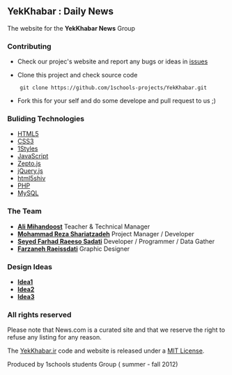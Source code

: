 ## YekKhabar : Daily News
The website for the **YekKhabar News** Group


### Contributing

* Check our projec's website and report any bugs or ideas in [issues](https://github.com/1schools-projects/YekKhabar/issues)

* Clone this project and check source code
```
    git clone https://github.com/1schools-projects/YekKhabar.git
```

* Fork this for your self and do some develope and pull request to us ;)


### Buliding Technologies
* [HTML5](http://ali.md/wiki/html5)
* [CSS3](http://ali.md/css3ref)
* [1Styles](http://ali.md/1styles)
* [JavaScript](http://ali.md/wiki/javascript)
* [Zepto.js](http://ali.md/zepto.js)
* [jQuery.js](http://ali.md/jquery.js)
* [html5shiv](http://ali.md/html5shiv)
* [PHP](http://ali.md/php/)
* [MySQL](http://ali.md/wiki/mysql)


### The Team
* [**Ali Mihandoost**](http://github.com/Alimd) Teacher & Technical Manager
* [**Mohammad Reza Shariatzadeh**](https://github.com/Mrshcom) Project Manager / Developer 
* [**Seyed Farhad Raeeso Sadati**](https://github.com/farhad-rs) Developer / Programmer / Data Gather
* [**Farzaneh Raeissdati**](http://www.art20.ir) Graphic Designer

### Design Ideas
* [**Idea1**](http://demo.wpzoom.com/?theme=onplay)
* [**Idea2**](http://demo.wpzoom.com/?theme=telegraph)
* [**Idea3**](http://demo.wpzoom.com/?theme=tribune)


### All rights reserved ###
Please note that News.com is a curated site and that we reserve the right to refuse any listing for any reason.

The [YekKhabar.ir](http://YekKhabar.ir) code and website is released under a [MIT License](http://opensource.org/licenses/MIT).


Produced by 1schools students Group ( summer - fall 2012)

